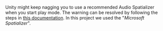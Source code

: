 Unity might keep nagging you to use a recommended Audio Spatializer when you start play mode.
The warning can be resolved by following the steps in [this documentation](https://docs.microsoft.com/en-us/windows/mixed-reality/develop/unity/spatial-sound-in-unity).
In this project we used the "_Microsoft Spatializer_".
